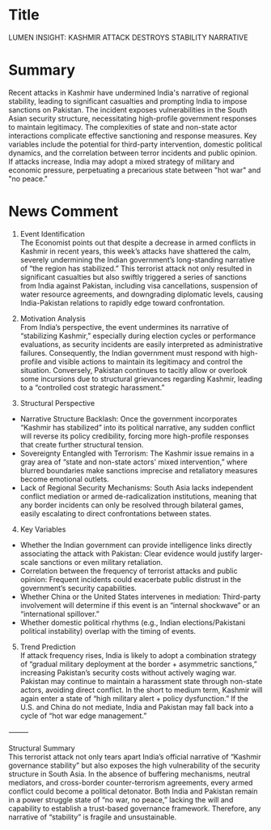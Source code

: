 # Title
LUMEN INSIGHT: KASHMIR ATTACK DESTROYS STABILITY NARRATIVE

# Summary
Recent attacks in Kashmir have undermined India's narrative of regional stability, leading to significant casualties and prompting India to impose sanctions on Pakistan. The incident exposes vulnerabilities in the South Asian security structure, necessitating high-profile government responses to maintain legitimacy. The complexities of state and non-state actor interactions complicate effective sanctioning and response measures. Key variables include the potential for third-party intervention, domestic political dynamics, and the correlation between terror incidents and public opinion. If attacks increase, India may adopt a mixed strategy of military and economic pressure, perpetuating a precarious state between "hot war" and "no peace."

# News Comment
1. Event Identification  
The Economist points out that despite a decrease in armed conflicts in Kashmir in recent years, this week’s attacks have shattered the calm, severely undermining the Indian government’s long-standing narrative of “the region has stabilized.” This terrorist attack not only resulted in significant casualties but also swiftly triggered a series of sanctions from India against Pakistan, including visa cancellations, suspension of water resource agreements, and downgrading diplomatic levels, causing India-Pakistan relations to rapidly edge toward confrontation.  

2. Motivation Analysis  
From India’s perspective, the event undermines its narrative of “stabilizing Kashmir,” especially during election cycles or performance evaluations, as security incidents are easily interpreted as administrative failures. Consequently, the Indian government must respond with high-profile and visible actions to maintain its legitimacy and control the situation. Conversely, Pakistan continues to tacitly allow or overlook some incursions due to structural grievances regarding Kashmir, leading to a “controlled cost strategic harassment.”  

3. Structural Perspective  

- Narrative Structure Backlash: Once the government incorporates “Kashmir has stabilized” into its political narrative, any sudden conflict will reverse its policy credibility, forcing more high-profile responses that create further structural tension.  
- Sovereignty Entangled with Terrorism: The Kashmir issue remains in a gray area of “state and non-state actors' mixed intervention,” where blurred boundaries make sanctions imprecise and retaliatory measures become emotional outlets.  
- Lack of Regional Security Mechanisms: South Asia lacks independent conflict mediation or armed de-radicalization institutions, meaning that any border incidents can only be resolved through bilateral games, easily escalating to direct confrontations between states.  

4. Key Variables  

- Whether the Indian government can provide intelligence links directly associating the attack with Pakistan: Clear evidence would justify larger-scale sanctions or even military retaliation.  
- Correlation between the frequency of terrorist attacks and public opinion: Frequent incidents could exacerbate public distrust in the government’s security capabilities.  
- Whether China or the United States intervenes in mediation: Third-party involvement will determine if this event is an “internal shockwave” or an “international spillover.”  
- Whether domestic political rhythms (e.g., Indian elections/Pakistani political instability) overlap with the timing of events.  

5. Trend Prediction  
If attack frequency rises, India is likely to adopt a combination strategy of “gradual military deployment at the border + asymmetric sanctions,” increasing Pakistan’s security costs without actively waging war. Pakistan may continue to maintain a harassment state through non-state actors, avoiding direct conflict. In the short to medium term, Kashmir will again enter a state of “high military alert + policy dysfunction.” If the U.S. and China do not mediate, India and Pakistan may fall back into a cycle of “hot war edge management.”  

⸻  

Structural Summary  
This terrorist attack not only tears apart India’s official narrative of “Kashmir governance stability” but also exposes the high vulnerability of the security structure in South Asia. In the absence of buffering mechanisms, neutral mediators, and cross-border counter-terrorism agreements, every armed conflict could become a political detonator. Both India and Pakistan remain in a power struggle state of “no war, no peace,” lacking the will and capability to establish a trust-based governance framework. Therefore, any narrative of “stability” is fragile and unsustainable.
